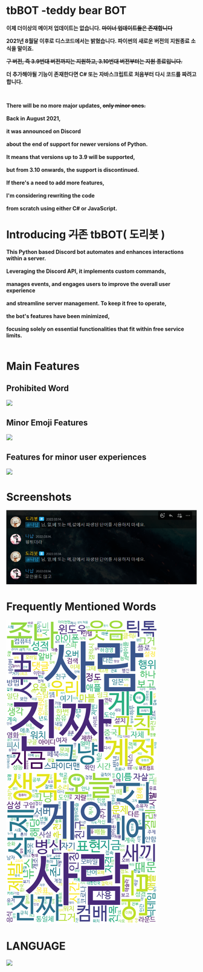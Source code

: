 # tbBOT -teddy bear BOT
  <p><b>이제 더이상의 메이저 업데이트는 없습니다. <s>마이너 업데이트들은 존재합니다</s></p><p>
  2021년 8월달 이후로 디스코드에서는 밝혔습니다. 파이썬의 새로운 버전의 지원종료 소식을 말이죠.</p><p><s>구 버전, 즉 3.9번대 버전까지는 지원하고, 3.10번대 버전부터는 지원 종료입니다.</s></p><p>
  더 추가해야될 기능이 존재한다면 C# 또는 자바스크립트로 처음부터 다시 코드를 짜려고 합니다.</p></b><br/>
  
<b><p>There will be no more major updates, <s>only minor ones.</s><br/><br/>
Back in August 2021,<br/><br/> it was announced on Discord<br/><br/>
about the end of support for newer versions of Python.<br/><br/>
It means that versions up to 3.9 will be supported,<br/><br/>
but from 3.10 onwards, the support is discontinued.<br/><br/>
If there's a need to add more features,<br/><br/> 
I'm considering rewriting the code <br/><br/>
from scratch using either C# or JavaScript.<br/>
</p></b>

# Introducing <s>기존</s> tbBOT( 도리봇 )

<b><p>This Python based Discord bot automates and enhances interactions within a server.<br/><br/> 
Leveraging the Discord API, it implements custom commands,<br/><br/> 
manages events, and engages users to improve the overall user experience<br/><br/> 
and streamline server management. To keep it free to operate,<br/><br/> 
the bot's features have been minimized,<br/><br/> 
focusing solely on essential functionalities that fit within free service limits.<br/><br/>
</p></b>

# Main Features

## Prohibited Word
<pre>
<img src="https://">
</pre>

## Minor Emoji Features
<pre>
<img src="https://">
</pre>

## Features for minor user experiences
<pre>
<img src="https://">
</pre>

# Screenshots
<pre>
<img src="https://github.com/diligencefrozen/discordbot-main/blob/main/ss/4.PNG?raw=true">
</pre>

# Frequently Mentioned Words
<pre>
<img src="https://github.com/diligencefrozen/discordbot-main/blob/main/ss/BSM_02.png?raw=true">
<img src="https://github.com/diligencefrozen/discordbot-main/blob/main/ss/ASM_02.png?raw=true">
</pre>

# LANGUAGE
<pre>
<img src="https://img.shields.io/badge/python-3776AB?style=for-the-badge&logo=python&logoColor=white"> 
</pre>


